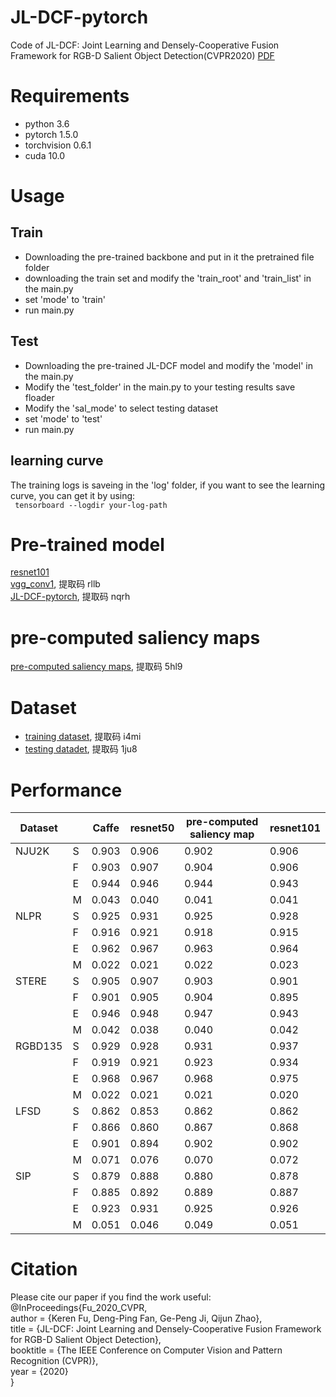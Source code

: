 # JL-DCF-pytorch

Code of JL-DCF: Joint Learning and Densely-Cooperative Fusion Framework for RGB-D Salient Object Detection(CVPR2020)  [PDF](https://arxiv.org/pdf/2004.08515v1)
# Requirements
* python 3.6 <br>
* pytorch 1.5.0 <br>
* torchvision 0.6.1 <br>
* cuda 10.0
# Usage
## Train 
* Downloading the pre-trained backbone and put in it the pretrained file folder
* downloading the train set and modify the 'train_root' and 'train_list' in the main.py
* set 'mode' to 'train'
* run main.py
## Test 
* Downloading the pre-trained JL-DCF model and modify the 'model' in the main.py
* Modify the 'test_folder' in the main.py to your testing results save floader
* Modify the 'sal_mode' to select testing dataset
* set 'mode' to 'test'
* run main.py
## learning curve
The training logs is saveing in the 'log' folder, if you want to see the learning curve, you can get it by using:<br>
` tensorboard --logdir your-log-path`
# Pre-trained model
[resnet101](https://download.pytorch.org/models/resnet101-5d3b4d8f.pth)<br>
[vgg_conv1](https://pan.baidu.com/s/1CJyNALzPIAiHrDSMcRO2yA), 提取码 rllb<br>
[JL-DCF-pytorch](https://pan.baidu.com/s/1EZQZBKzSbZjNdJluKsRd9g), 提取码  nqrh<br>
# pre-computed saliency maps
[pre-computed saliency maps](https://pan.baidu.com/s/1gaIucFyCWlE4f1qhPKzzTw), 提取码 5hl9<br>
# Dataset
* [training dataset](https://pan.baidu.com/s/1vrVcRFTMRO5v-A6Q2Y3-Nw), 提取码 i4mi<br>
* [testing datadet](https://pan.baidu.com/s/13P-f3WbA76NVtRePcFbVFw), 提取码  1ju8<br>
# Performance

| Dataset |      | Caffe | resnet50 | pre-computed saliency map | resnet101 |
| ------- | ---- | ----- | -------- | ------------------------- | --------- |
| NJU2K   | S    | 0.903 | 0.906    | 0.902                     | 0.906     |
|         | F    | 0.903 | 0.907    | 0.904                     | 0.906     |
|         | E    | 0.944 | 0.946    | 0.944                     | 0.943     |
|         | M    | 0.043 | 0.040    | 0.041                     | 0.041     |
| NLPR    | S    | 0.925 | 0.931    | 0.925                     | 0.928     |
|         | F    | 0.916 | 0.921    | 0.918                     | 0.915     |
|         | E    | 0.962 | 0.967    | 0.963                     | 0.964     |
|         | M    | 0.022 | 0.021    | 0.022                     | 0.023     |
| STERE   | S    | 0.905 | 0.907    | 0.903                     | 0.901     |
|         | F    | 0.901 | 0.905    | 0.904                     | 0.895     |
|         | E    | 0.946 | 0.948    | 0.947                     | 0.943     |
|         | M    | 0.042 | 0.038    | 0.040                     | 0.042     |
| RGBD135 | S    | 0.929 | 0.928    | 0.931                     | 0.937     |
|         | F    | 0.919 | 0.921    | 0.923                     | 0.934     |
|         | E    | 0.968 | 0.967    | 0.968                     | 0.975     |
|         | M    | 0.022 | 0.021    | 0.021                     | 0.020     |
| LFSD    | S    | 0.862 | 0.853    | 0.862                     | 0.862     |
|         | F    | 0.866 | 0.860    | 0.867                     | 0.868     |
|         | E    | 0.901 | 0.894    | 0.902                     | 0.902     |
|         | M    | 0.071 | 0.076    | 0.070                     | 0.072     |
| SIP     | S    | 0.879 | 0.888    | 0.880                     | 0.878     |
|         | F    | 0.885 | 0.892    | 0.889                     | 0.887     |
|         | E    | 0.923 | 0.931    | 0.925                     | 0.926     |
|         | M    | 0.051 | 0.046    | 0.049                     | 0.051     |

# Citation
Please cite our paper if you find the work useful:<br>
@InProceedings{Fu_2020_CVPR,<br>
author = {Keren Fu, Deng-Ping Fan, Ge-Peng Ji, Qijun Zhao},<br>
title = {JL-DCF: Joint Learning and Densely-Cooperative Fusion Framework for RGB-D Salient Object Detection},<br>
booktitle = {The IEEE Conference on Computer Vision and Pattern Recognition (CVPR)},<br>
year = {2020}<br>
}
